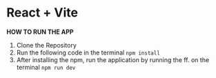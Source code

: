 # React + Vite

**HOW TO RUN THE APP**
1. Clone the Repository
2. Run the following code in the terminal
   `npm install`
3. After installing the npm, run the application by running the ff. on the terminal
   `npm run dev`

